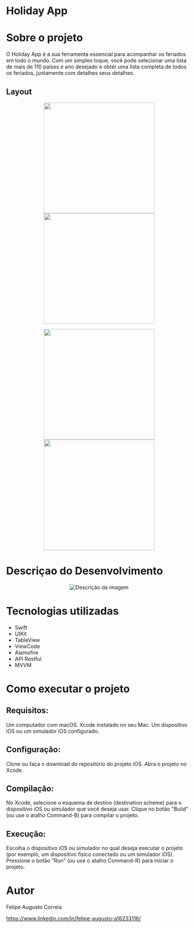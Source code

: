 # Holiday App

# Sobre o projeto

O Holiday App é a sua ferramenta essencial para acompanhar os feriados em todo o mundo. Com um simples toque, você pode selecionar uma lista de mais de 110 países e ano desejado e obter uma lista completa de todos os feriados, juntamente com detalhes seus detalhes. 

## Layout
<p align="center">
  <img src="https://github.com/Augusto-Felipe/HolidayApp/assets/107811979/20437c5f-d3c0-462b-bcfc-8b11987d4db1" width="300" />
  <img src="https://github.com/Augusto-Felipe/HolidayApp/assets/107811979/9dc4d8ba-dba5-474a-a2fb-39f8364eacb6" width="300" />
</p>

<p align="center">
  <img src="https://github.com/Augusto-Felipe/HolidayApp/assets/107811979/b513ad22-ef45-4112-866a-e7076efe8ccd" width="300" />
  <img src="https://github.com/Augusto-Felipe/HolidayApp/assets/107811979/c35ab4b9-96d5-408e-8818-2ddcdeac84a0" width="300" />
</p>

# Descriçao do Desenvolvimento
<p align="center">
  <img src="https://github.com/Augusto-Felipe/HolidayApp/assets/107811979/7c6f3333-02fc-4001-a840-df1087fe7c18" alt="Descrição da imagem" />
</p>

# Tecnologias utilizadas
- Swift
- UIKit
- TableView
- ViewCode
- Alamofire
- API Restful
- MVVM

# Como executar o projeto
## Requisitos:

Um computador com macOS.
Xcode instalado no seu Mac.
Um dispositivo iOS ou um simulador iOS configurado.

## Configuração:
Clone ou faça o download do repositório do projeto iOS.
Abra o projeto no Xcode.

## Compilação:
No Xcode, selecione o esquema de destino (destination scheme) para o dispositivo iOS ou simulador que você deseja usar.
Clique no botão "Build" (ou use o atalho Command-B) para compilar o projeto.

## Execução:
Escolha o dispositivo iOS ou simulador no qual deseja executar o projeto (por exemplo, um dispositivo físico conectado ou um simulador iOS).
Pressione o botão "Run" (ou use o atalho Command-R) para iniciar o projeto.

# Autor

Felipe Augusto Correia

https://www.linkedin.com/in/felipe-augusto-a16233116/

